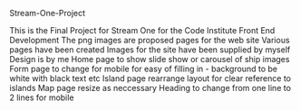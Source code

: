 Stream-One-Project

This is the Final Project for Stream One for the Code Institute Front End Development
The png images are proposed pages for the web site
Various pages have been created
Images for the site have been supplied by myself
Design is by me
Home page to show slide show or carousel of ship images
Form page to change for mobile for easy of filling in - background to be white with black text etc
Island page rearrange layout for clear reference to islands
Map page resize as neccessary
Heading to change from one line to 2 lines for mobile